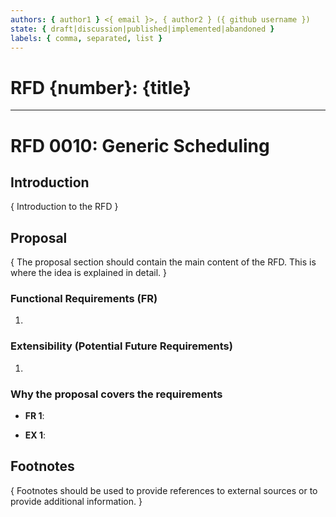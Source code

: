 ```yaml
---
authors: { author1 } <{ email }>, { author2 } ({ github username })
state: { draft|discussion|published|implemented|abandoned }
labels: { comma, separated, list }
---
```


# RFD {number}: {title}

---

# RFD 0010: Generic Scheduling

## Introduction

{ Introduction to the RFD }

## Proposal

{ The proposal section should contain the main content of the RFD. This is
where the idea is explained in detail. }

### Functional Requirements (FR)

1.

### Extensibility (Potential Future Requirements)

1.

### Why the proposal covers the requirements

- **FR 1**:

- **EX 1**:


## Footnotes

{ Footnotes should be used to provide references to external sources or to
provide additional information. }

